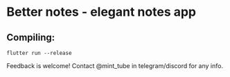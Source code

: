 # Better notes - elegant notes app

## Compiling:
`flutter run --release`

Feedback is welcome! Contact @mint_tube in telegram/discord for any info.
